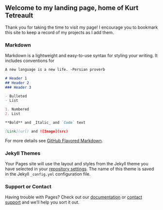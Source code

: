 ## Welcome to my landing page, home of Kurt Tetreault

Thank you for taking the time to visit my page! I encourage you to bookmark this site to keep a record of my projects as I add them.

### Markdown

Markdown is a lightweight and easy-to-use syntax for styling your writing. It includes conventions for

```markdown
A new language is a new life. -Persian proverb

# Header 1
## Header 2
### Header 3

- Bulleted
- List

1. Numbered
2. List

**Bold** and _Italic_ and `Code` text

[Link](url) and ![Image](src)
```

For more details see [GitHub Flavored Markdown](https://guides.github.com/features/mastering-markdown/).

### Jekyll Themes

Your Pages site will use the layout and styles from the Jekyll theme you have selected in your [repository settings](https://github.com/ktetreault01/ktetreault/settings). The name of this theme is saved in the Jekyll `_config.yml` configuration file.

### Support or Contact

Having trouble with Pages? Check out our [documentation](https://help.github.com/categories/github-pages-basics/) or [contact support](https://github.com/contact) and we’ll help you sort it out.
